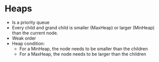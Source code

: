 # Heaps

- Is a priority queue
- Every child and grand child is smaller (MaxHeap) or larger (MinHeap) than the current node.
- Weak order
- Heap condition:
  - For a MinHeap, the node needs to be smaller than the children
  - For a MaxHeap, the node needs to be larger than the children
